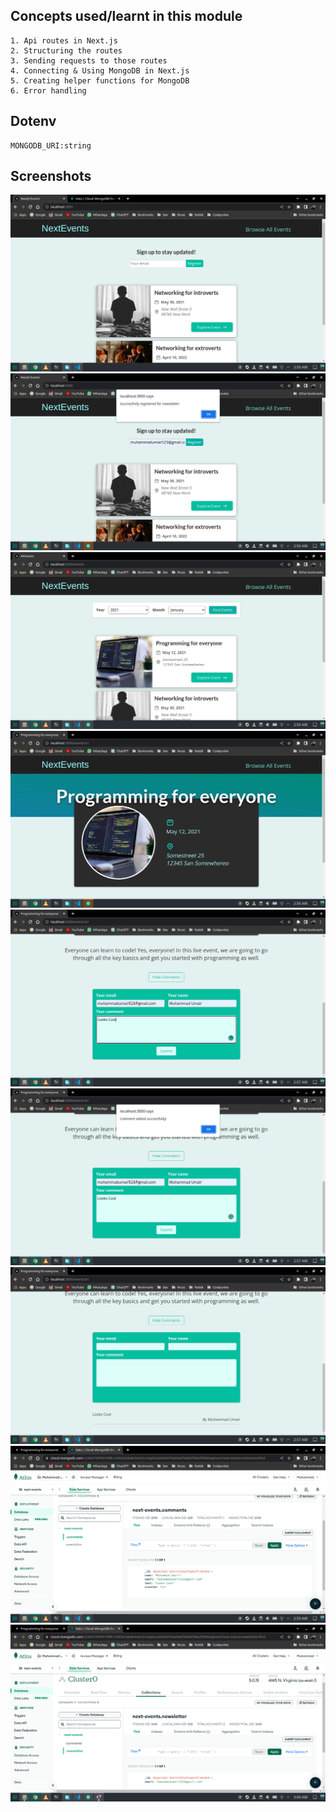 ## Concepts used/learnt in this module

```
1. Api routes in Next.js
2. Structuring the routes
3. Sending requests to those routes
4. Connecting & Using MongoDB in Next.js
5. Creating helper functions for MongoDB
6. Error handling
```

## Dotenv

```
MONGODB_URI:string
```

## Screenshots

<img src="./screenshots/Screenshot_20230401_025038.png" />
<img src="./screenshots/Screenshot_20230401_025633.png" />
<img src="./screenshots/Screenshot_20230401_025642.png" />
<img src="./screenshots/Screenshot_20230401_025649.png" />
<img src="./screenshots/Screenshot_20230401_025714.png" />
<img src="./screenshots/Screenshot_20230401_025725.png" />
<img src="./screenshots/Screenshot_20230401_025740.png" />
<img src="./screenshots/Screenshot_20230401_025930.png" />
<img src="./screenshots/Screenshot_20230401_030017.png" />
